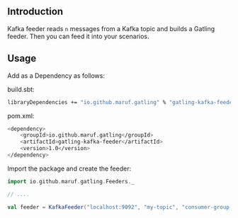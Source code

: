 Introduction
------------

Kafka feeder reads `n` messages from a Kafka topic and builds a Gatling feeder. Then you can feed it into your scenarios.

Usage
-----

Add as a Dependency as follows:

build.sbt:

```bash
libraryDependencies += "io.github.maruf.gatling" % "gatling-kafka-feeder" % "1.0" % Test
```

pom.xml:
```bash
<dependency>
    <groupId>io.github.maruf.gatling</groupId>
    <artifactId>gatling-kafka-feeder</artifactId>
    <version>1.0</version>
</dependency>
```


Import the package and create the feeder:

```scala
import io.github.maruf.gatling.Feeders._

// ....

val feeder = KafkaFeeder("localhost:9092", "my-topic", "consumer-group-id", "number-of-messages").circular
```